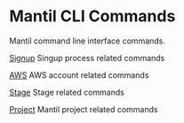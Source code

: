 # Mantil CLI Commands

Mantil command line interface commands.

[Signup](signup/index.md)
Singup process related commands

[AWS](aws/index.md)
AWS account related commands

[Stage](stage/index.md)
Stage related commands

[Project](project/index.md)
Mantil project related commands
